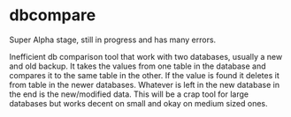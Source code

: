 # dbcompare

Super Alpha stage, still in progress and has many errors.

Inefficient db comparison tool that work with two databases, usually a new and old backup. It takes the values from one table in the database and compares it to the same table in the other. If the value is found it deletes it from table in the newer databases. Whatever is left in the new database in the end is the new/modified data. This will be a crap tool for large databases but works decent on small and okay on medium sized ones.
